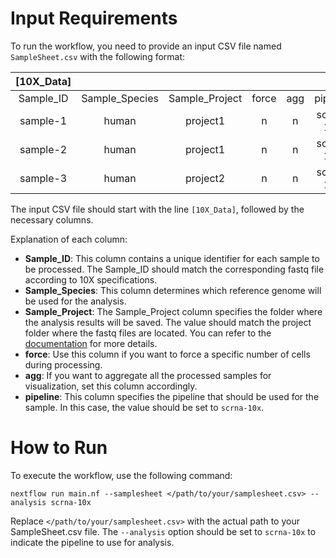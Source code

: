 # Input Requirements

To run the workflow, you need to provide an input CSV file named `SampleSheet.csv` with the following format:

| [10X_Data]  |                   |                   |          |        |              |
|:-----------:|:-----------------:|:-----------------:|:--------:|:------:|:------------:|
| Sample_ID   | Sample_Species    | Sample_Project    | force    | agg    | pipeline     |
| sample-1    | human             | project1          | n        | n      | scrna-10x    |
| sample-2    | human             | project1          | n        | n      | scrna-10x    |
| sample-3    | human             | project2          | n        | n      | scrna-10x    |

The input CSV file should start with the line `[10X_Data]`, followed by the necessary columns.

Explanation of each column:

* **Sample_ID**: This column contains a unique identifier for each sample to be processed. The Sample_ID should match the corresponding fastq file according to 10X specifications.
* **Sample_Species**: This column determines which reference genome will be used for the analysis.
* **Sample_Project**: The Sample_Project column specifies the folder where the analysis results will be saved. The value should match the project folder where the fastq files are located. You can refer to the [documentation](/docs/Setup.md) for more details.
* **force**: Use this column if you want to force a specific number of cells during processing.
* **agg**: If you want to aggregate all the processed samples for visualization, set this column accordingly.
* **pipeline**: This column specifies the pipeline that should be used for the sample. In this case, the value should be set to `scrna-10x`.

# How to Run

To execute the workflow, use the following command:

```
nextflow run main.nf --samplesheet </path/to/your/samplesheet.csv> --analysis scrna-10x
```

Replace `</path/to/your/samplesheet.csv>` with the actual path to your SampleSheet.csv file. The `--analysis` option should be set to `scrna-10x` to indicate the pipeline to use for analysis.